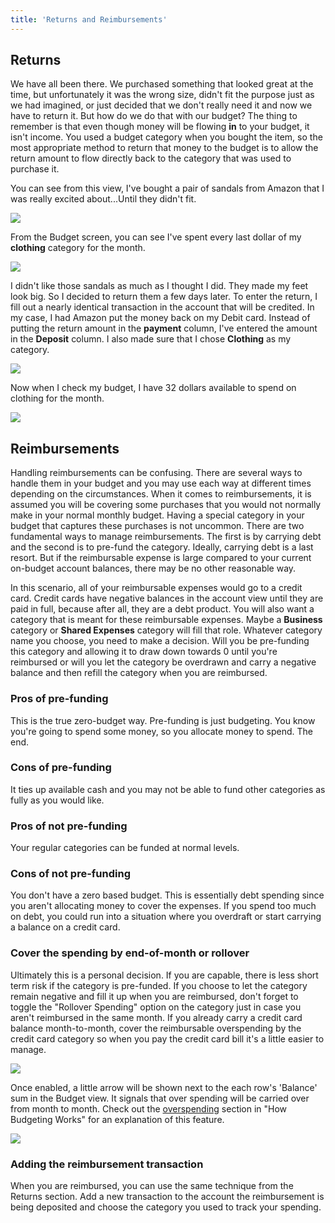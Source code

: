 ```yaml
---
title: 'Returns and Reimbursements'
---
```


[budgeting]: ./howitworks#overspending

## Returns

We have all been there. We purchased something that looked great at the time, but unfortunately it was the wrong size, didn't fit the purpose just as we had imagined, or just decided that we don't really need it and now we have to return it. But how do we do that with our budget? The thing to remember is that even though money will be flowing **in** to your budget, it isn't income. You used a budget category when you bought the item, so the most appropriate method to return that money to the budget is to allow the return amount to flow directly back to the category that was used to purchase it.

You can see from this view, I've bought a pair of sandals from Amazon that I was really excited about...Until they didn't fit.

![](/img/returns-reimbursements/returns-2.png)

From the Budget screen, you can see I've spent every last dollar of my **clothing** category for the month.

![](/img/returns-reimbursements/returns-1.png)

I didn't like those sandals as much as I thought I did. They made my feet look big. So I decided to return them a few days later. To enter the return, I fill out a nearly identical transaction in the account that will be credited. In my case, I had Amazon put the money back on my Debit card. Instead of putting the return amount in the **payment** column, I've entered the amount in the **Deposit** column. I also made sure that I chose **Clothing** as my category.

![](/img/returns-reimbursements/returns-3.png)

Now when I check my budget, I have 32 dollars available to spend on clothing for the month.

![](/img/returns-reimbursements/returns-4.png)

## Reimbursements

Handling reimbursements can be confusing. There are several ways to handle them in your budget and you may use each way at different times depending on the circumstances. When it comes to reimbursements, it is assumed you will be covering some purchases that you would not normally make in your normal monthly budget. Having a special category in your budget that captures these purchases is not uncommon. There are two fundamental ways to manage reimbursements. The first is by carrying debt and the second is to pre-fund the category. Ideally, carrying debt is a last resort. But if the reimbursable expense is large compared to your current on-budget account balances, there may be no other reasonable way.

In this scenario, all of your reimbursable expenses would go to a credit card. Credit cards have negative balances in the account view until they are paid in full, because after all, they are a debt product. You will also want a category that is meant for these reimbursable expenses. Maybe a **Business** category or **Shared Expenses** category will fill that role. Whatever category name you choose, you need to make a decision. Will you be pre-funding this category and allowing it to draw down towards 0 until you're reimbursed or will you let the category be overdrawn and carry a negative balance and then refill the category when you are reimbursed.

### Pros of pre-funding

This is the true zero-budget way. Pre-funding is just budgeting. You know you're going to spend some money, so you allocate money to spend. The end.

### Cons of pre-funding

It ties up available cash and you may not be able to fund other categories as fully as you would like.

### Pros of not pre-funding

Your regular categories can be funded at normal levels.

### Cons of not pre-funding

You don't have a zero based budget. This is essentially debt spending since you aren't allocating money to cover the expenses. If you spend too much on debt, you could run into a situation where you overdraft or start carrying a balance on a credit card.

### Cover the spending by end-of-month or rollover

Ultimately this is a personal decision. If you are capable, there is less short term risk if the category is pre-funded. If you choose to let the category remain negative and fill it up when you are reimbursed, don't forget to toggle the "Rollover Spending" option on the category just in case you aren't reimbursed in the same month. If you already carry a credit card balance month-to-month, cover the reimbursable overspending by the credit card category so when you pay the credit card bill it's a little easier to manage.

![](/img/returns-reimbursements/reimbursement-1.png)

Once enabled, a little arrow will be shown next to the each row's 'Balance' sum in the Budget view. It signals that over spending will be carried over from month to month. Check out the [overspending](/budgeting/howitworks#overspending) section in "How Budgeting Works" for an explanation of this feature.

![](/img/returns-reimbursements/reimbursement-2.png)

### Adding the reimbursement transaction

When you are reimbursed, you can use the same technique from the Returns section. Add a new transaction to the account the reimbursement is being deposited and choose the category you used to track your spending.
